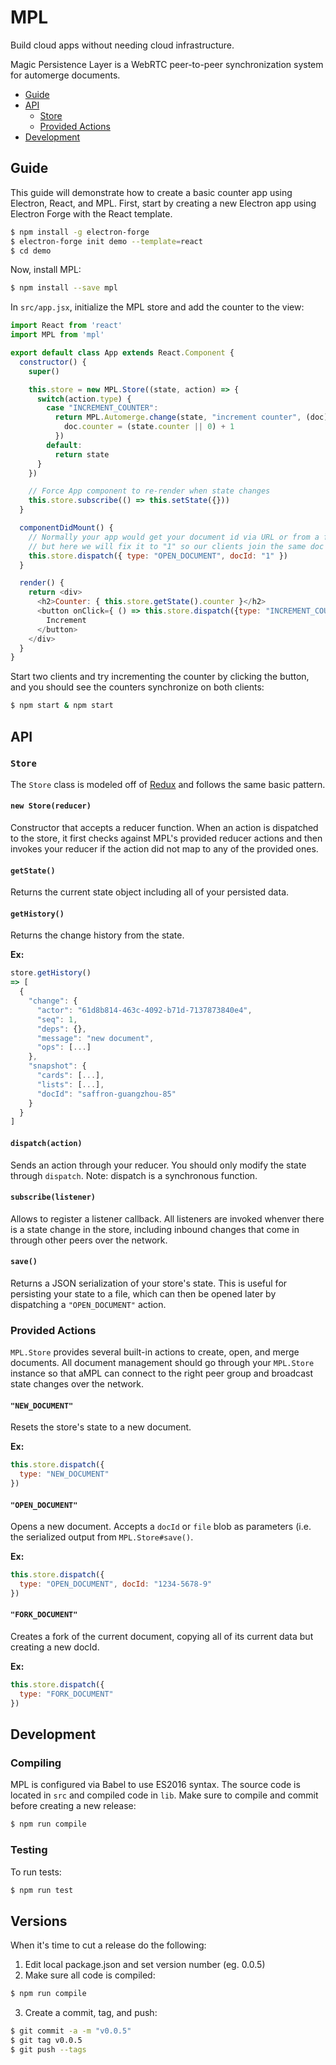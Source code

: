 # MPL
Build cloud apps without needing cloud infrastructure. 

Magic Persistence Layer is a WebRTC peer-to-peer synchronization system for automerge documents.

- [Guide](#guide)
- [API](#api)
  * [Store](#store)
  * [Provided Actions](#provided-actions)
- [Development](#development)

## Guide

This guide will demonstrate how to create a basic counter app using Electron, React, and MPL. First, start by creating a new Electron app using Electron Forge with the React template.

```bash
$ npm install -g electron-forge
$ electron-forge init demo --template=react
$ cd demo
```

Now, install MPL:

```bash
$ npm install --save mpl
```

In `src/app.jsx`, initialize the MPL store and add the counter to the view:

```js
import React from 'react'
import MPL from 'mpl'

export default class App extends React.Component {
  constructor() {
    super()

    this.store = new MPL.Store((state, action) => {
      switch(action.type) {
        case "INCREMENT_COUNTER":
          return MPL.Automerge.change(state, "increment counter", (doc) => {
            doc.counter = (state.counter || 0) + 1
          })
        default:
          return state
      }
    })

    // Force App component to re-render when state changes
    this.store.subscribe(() => this.setState({}))
  }

  componentDidMount() {
    // Normally your app would get your document id via URL or from a file,
    // but here we will fix it to "1" so our clients join the same doc
    this.store.dispatch({ type: "OPEN_DOCUMENT", docId: "1" })
  }

  render() {
    return <div>
      <h2>Counter: { this.store.getState().counter }</h2>
      <button onClick={ () => this.store.dispatch({type: "INCREMENT_COUNTER"}) } >
        Increment
      </button>
    </div>
  }
}
```

Start two clients and try incrementing the counter by clicking the button, and you should see the counters synchronize on both clients:

```bash
$ npm start & npm start
```

## API

### `Store`

The `Store` class is modeled off of [Redux](http://redux.js.org/) and follows the same basic pattern.

#### `new Store(reducer)`

Constructor that accepts a reducer function. When an action is dispatched to the store, it first checks against MPL's provided reducer actions and then invokes your reducer if the action did not map to any of the provided ones.

#### `getState()`

Returns the current state object including all of your persisted data.

#### `getHistory()`

Returns the change history from the state.

**Ex:**

```js
store.getHistory()
=> [
  {
    "change": {
      "actor": "61d8b814-463c-4092-b71d-7137873840e4",
      "seq": 1,
      "deps": {},
      "message": "new document",
      "ops": [...]
    },
    "snapshot": {
      "cards": [...],
      "lists": [...],
      "docId": "saffron-guangzhou-85"
    }
  }
]
```

#### `dispatch(action)`

Sends an action through your reducer. You should only modify the state through `dispatch`. Note: dispatch is a synchronous function.

#### `subscribe(listener)`

Allows to register a listener callback. All listeners are invoked whenver there is a state change in the store, including inbound changes that come in through other peers over the network.

#### `save()`

Returns a JSON serialization of your store's state. This is useful for persisting your state to a file, which can then be opened later by dispatching a `"OPEN_DOCUMENT"` action.


### Provided Actions

`MPL.Store` provides several built-in actions to create, open, and merge documents. All document management should go through your `MPL.Store` instance so that aMPL can connect to the right peer group and broadcast state changes over the network.

#### `"NEW_DOCUMENT"`

Resets the store's state to a new document.

**Ex:**

```js
this.store.dispatch({
  type: "NEW_DOCUMENT"
})
```

#### `"OPEN_DOCUMENT"`

Opens a new document. Accepts a `docId` or `file` blob as parameters (i.e. the serialized output from `MPL.Store#save()`. 

**Ex:**

```js
this.store.dispatch({
  type: "OPEN_DOCUMENT", docId: "1234-5678-9"
})
```

#### `"FORK_DOCUMENT"`

Creates a fork of the current document, copying all of its current data but creating a new docId.

**Ex:**

```js
this.store.dispatch({
  type: "FORK_DOCUMENT"
})
```

## Development

### Compiling

MPL is configured via Babel to use ES2016 syntax. The source code is located in `src` and compiled code in `lib`. Make sure to compile and commit before creating a new release:

```bash
$ npm run compile
```

### Testing

To run tests:

```bash
$ npm run test
```

## Versions

When it's time to cut a release do the following:

1. Edit local package.json and set version number (eg. 0.0.5)
2. Make sure all code is compiled:

```bash
$ npm run compile
```

3. Create a commit, tag, and push:

```bash
$ git commit -a -m "v0.0.5"
$ git tag v0.0.5
$ git push --tags
```
